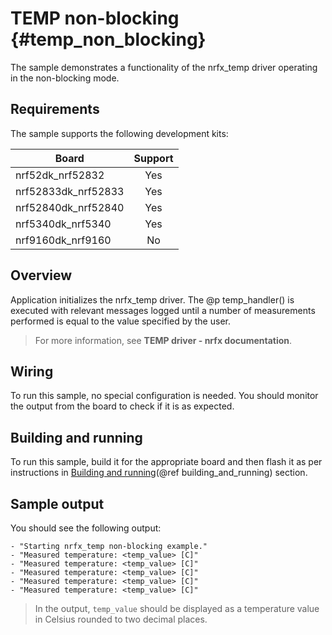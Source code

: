 # TEMP non-blocking {#temp_non_blocking}

The sample demonstrates a functionality of the nrfx_temp driver operating in the non-blocking mode.

## Requirements

The sample supports the following development kits:

| **Board**           | **Support** |
|---------------------|:-----------:|
| nrf52dk_nrf52832    |     Yes     |
| nrf52833dk_nrf52833 |     Yes     |
| nrf52840dk_nrf52840 |     Yes     |
| nrf5340dk_nrf5340   |     Yes     |
| nrf9160dk_nrf9160   |      No     |

## Overview

Application initializes the nrfx_temp driver.
The @p temp_handler() is executed with relevant messages logged until a number of measurements performed is equal to the value specified by the user.

> For more information, see **TEMP driver - nrfx documentation**.

## Wiring

To run this sample, no special configuration is needed.
You should monitor the output from the board to check if it is as expected.

## Building and running

To run this sample, build it for the appropriate board and then flash it as per instructions in [Building and running](@ref building_and_running) section.

## Sample output

You should see the following output:

```
- "Starting nrfx_temp non-blocking example."
- "Measured temperature: <temp_value> [C]"
- "Measured temperature: <temp_value> [C]"
- "Measured temperature: <temp_value> [C]"
- "Measured temperature: <temp_value> [C]"
- "Measured temperature: <temp_value> [C]"
```
> In the output, `temp_value` should be displayed as a temperature value in Celsius rounded to two decimal places.

[//]: #
[Building and running]: <../../../README.md#building-and-running>
